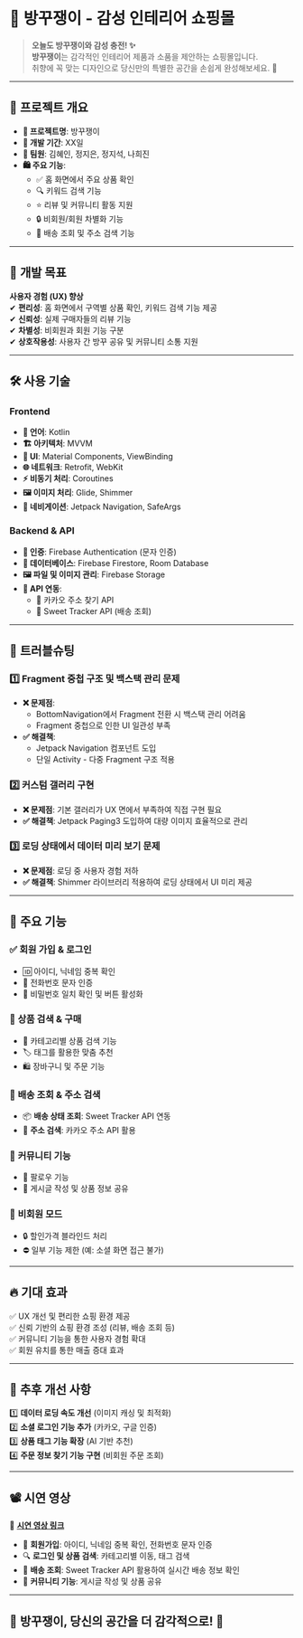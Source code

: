 # 🏡 방꾸쟁이 - 감성 인테리어 쇼핑몰

> **오늘도 방꾸쟁이와 감성 충전! ✨**  
> **방꾸쟁이**는 감각적인 인테리어 제품과 소품을 제안하는 쇼핑몰입니다.  
> 취향에 꼭 맞는 디자인으로 당신만의 특별한 공간을 손쉽게 완성해보세요. 🏡

---

## 📌 프로젝트 개요
- **📌 프로젝트명**: 방꾸쟁이
- **📅 개발 기간**: XX일
- **👥 팀원**: 김혜인, 정지은, 정지석, 나희진
- **🛍️ 주요 기능**:
  - ✅ 홈 화면에서 주요 상품 확인
  - 🔍 키워드 검색 기능
  - ⭐ 리뷰 및 커뮤니티 활동 지원
  - 🔒 비회원/회원 차별화 기능
  - 🚚 배송 조회 및 주소 검색 기능

---

## 🎯 개발 목표
**사용자 경험 (UX) 향상**  
✔ **편리성**: 홈 화면에서 구역별 상품 확인, 키워드 검색 기능 제공  
✔ **신뢰성**: 실제 구매자들의 리뷰 기능  
✔ **차별성**: 비회원과 회원 기능 구분  
✔ **상호작용성**: 사용자 간 방꾸 공유 및 커뮤니티 소통 지원  

---

## 🛠️ 사용 기술
### **Frontend**
- **📝 언어**: Kotlin
- **🏗️ 아키텍처**: MVVM
- **🎨 UI**: Material Components, ViewBinding
- **🌐 네트워크**: Retrofit, WebKit
- **⚡ 비동기 처리**: Coroutines
- **🖼️ 이미지 처리**: Glide, Shimmer
- **📌 네비게이션**: Jetpack Navigation, SafeArgs

### **Backend & API**
- **🔑 인증**: Firebase Authentication (문자 인증)
- **📂 데이터베이스**: Firebase Firestore, Room Database
- **🖼️ 파일 및 이미지 관리**: Firebase Storage
- **🔗 API 연동**:
  - 📍 카카오 주소 찾기 API
  - 🚚 Sweet Tracker API (배송 조회)

---

## 🚧 트러블슈팅
### 1️⃣ **Fragment 중첩 구조 및 백스택 관리 문제**
- **❌ 문제점**:
  - BottomNavigation에서 Fragment 전환 시 백스택 관리 어려움
  - Fragment 중첩으로 인한 UI 일관성 부족
- **✅ 해결책**:
  - Jetpack Navigation 컴포넌트 도입
  - 단일 Activity - 다중 Fragment 구조 적용

### 2️⃣ **커스텀 갤러리 구현**
- **❌ 문제점**: 기본 갤러리가 UX 면에서 부족하여 직접 구현 필요
- **✅ 해결책**: Jetpack Paging3 도입하여 대량 이미지 효율적으로 관리

### 3️⃣ **로딩 상태에서 데이터 미리 보기 문제**
- **❌ 문제점**: 로딩 중 사용자 경험 저하
- **✅ 해결책**: Shimmer 라이브러리 적용하여 로딩 상태에서 UI 미리 제공

---

## 📌 주요 기능
### ✅ **회원 가입 & 로그인**
- 🆔 아이디, 닉네임 중복 확인
- 📱 전화번호 문자 인증
- 🔐 비밀번호 일치 확인 및 버튼 활성화

### 🛒 **상품 검색 & 구매**
- 📂 카테고리별 상품 검색 기능
- 🏷️ 태그를 활용한 맞춤 추천
- 🛍️ 장바구니 및 주문 기능

### 🚚 **배송 조회 & 주소 검색**
- 📦 **배송 상태 조회**: Sweet Tracker API 연동
- 📍 **주소 검색**: 카카오 주소 API 활용

### 👥 **커뮤니티 기능**
- 🔄 팔로우 기능
- 📝 게시글 작성 및 상품 정보 공유

### 🚫 **비회원 모드**
- 🔒 할인가격 블라인드 처리
- ⛔ 일부 기능 제한 (예: 소셜 화면 접근 불가)

---

## 🔥 기대 효과
✅ UX 개선 및 편리한 쇼핑 환경 제공  
✅ 신뢰 기반의 쇼핑 환경 조성 (리뷰, 배송 조회 등)  
✅ 커뮤니티 기능을 통한 사용자 경험 확대  
✅ 회원 유치를 통한 매출 증대 효과  

---

## 📌 추후 개선 사항
1️⃣ **데이터 로딩 속도 개선** (이미지 캐싱 및 최적화)  
2️⃣ **소셜 로그인 기능 추가** (카카오, 구글 인증)  
3️⃣ **상품 태그 기능 확장** (AI 기반 추천)  
4️⃣ **주문 정보 찾기 기능 구현** (비회원 주문 조회)  

---

## 📽️ 시연 영상
🎥 **[시연 영상 링크](https://youtu.be/h-uTBJCkDJ8)**  
- 🔐 **회원가입**: 아이디, 닉네임 중복 확인, 전화번호 문자 인증
- 🔍 **로그인 및 상품 검색**: 카테고리별 이동, 태그 검색
- 🚚 **배송 조회**: Sweet Tracker API 활용하여 실시간 배송 정보 확인
- 📝 **커뮤니티 기능**: 게시글 작성 및 상품 공유

---

## 🌟 방꾸쟁이, 당신의 공간을 더 감각적으로! 🏡
